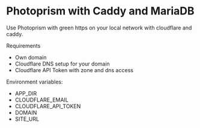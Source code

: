 # Photoprism with Caddy and MariaDB

Use Photoprism with green https on your local network with cloudflare and caddy.

Requirements
 - Own domain
 - Cloudflare DNS setup for your domain
 - Cloudflare API Token with zone and dns access

Environment variables:

 - APP_DIR
 - CLOUDFLARE_EMAIL
 - CLOUDFLARE_API_TOKEN
 - DOMAIN
 - SITE_URL
